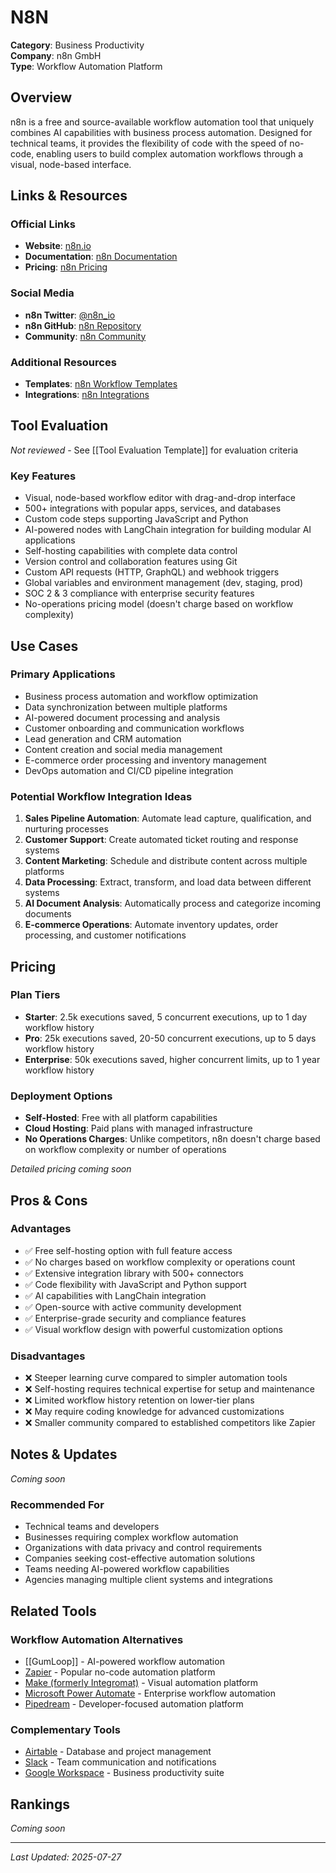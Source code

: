 # N8N

**Category**: Business Productivity  
**Company**: n8n GmbH  
**Type**: Workflow Automation Platform  

## Overview

n8n is a free and source-available workflow automation tool that uniquely combines AI capabilities with business process automation. Designed for technical teams, it provides the flexibility of code with the speed of no-code, enabling users to build complex automation workflows through a visual, node-based interface.

## Links & Resources

### Official Links
- **Website**: [n8n.io](https://n8n.io/)
- **Documentation**: [n8n Documentation](https://docs.n8n.io/)
- **Pricing**: [n8n Pricing](https://n8n.io/pricing/)

### Social Media
- **n8n Twitter**: [@n8n_io](https://twitter.com/n8n_io)
- **n8n GitHub**: [n8n Repository](https://github.com/n8n-io/n8n)
- **Community**: [n8n Community](https://community.n8n.io/)

### Additional Resources
- **Templates**: [n8n Workflow Templates](https://n8n.io/workflows/)
- **Integrations**: [n8n Integrations](https://n8n.io/integrations/)

## Tool Evaluation

*Not reviewed* - See [[Tool Evaluation Template]] for evaluation criteria

### Key Features
- Visual, node-based workflow editor with drag-and-drop interface
- 500+ integrations with popular apps, services, and databases
- Custom code steps supporting JavaScript and Python
- AI-powered nodes with LangChain integration for building modular AI applications
- Self-hosting capabilities with complete data control
- Version control and collaboration features using Git
- Custom API requests (HTTP, GraphQL) and webhook triggers
- Global variables and environment management (dev, staging, prod)
- SOC 2 & 3 compliance with enterprise security features
- No-operations pricing model (doesn't charge based on workflow complexity)

## Use Cases

### Primary Applications
- Business process automation and workflow optimization
- Data synchronization between multiple platforms
- AI-powered document processing and analysis
- Customer onboarding and communication workflows
- Lead generation and CRM automation
- Content creation and social media management
- E-commerce order processing and inventory management
- DevOps automation and CI/CD pipeline integration

### Potential Workflow Integration Ideas
1. **Sales Pipeline Automation**: Automate lead capture, qualification, and nurturing processes
2. **Customer Support**: Create automated ticket routing and response systems
3. **Content Marketing**: Schedule and distribute content across multiple platforms
4. **Data Processing**: Extract, transform, and load data between different systems
5. **AI Document Analysis**: Automatically process and categorize incoming documents
6. **E-commerce Operations**: Automate inventory updates, order processing, and customer notifications

## Pricing

### Plan Tiers
- **Starter**: 2.5k executions saved, 5 concurrent executions, up to 1 day workflow history
- **Pro**: 25k executions saved, 20-50 concurrent executions, up to 5 days workflow history
- **Enterprise**: 50k executions saved, higher concurrent limits, up to 1 year workflow history

### Deployment Options
- **Self-Hosted**: Free with all platform capabilities
- **Cloud Hosting**: Paid plans with managed infrastructure
- **No Operations Charges**: Unlike competitors, n8n doesn't charge based on workflow complexity or number of operations

*Detailed pricing coming soon*

## Pros & Cons

### Advantages
- ✅ Free self-hosting option with full feature access
- ✅ No charges based on workflow complexity or operations count
- ✅ Extensive integration library with 500+ connectors
- ✅ Code flexibility with JavaScript and Python support
- ✅ AI capabilities with LangChain integration
- ✅ Open-source with active community development
- ✅ Enterprise-grade security and compliance features
- ✅ Visual workflow design with powerful customization options

### Disadvantages
- ❌ Steeper learning curve compared to simpler automation tools
- ❌ Self-hosting requires technical expertise for setup and maintenance
- ❌ Limited workflow history retention on lower-tier plans
- ❌ May require coding knowledge for advanced customizations
- ❌ Smaller community compared to established competitors like Zapier

## Notes & Updates

*Coming soon*

### Recommended For
- Technical teams and developers
- Businesses requiring complex workflow automation
- Organizations with data privacy and control requirements
- Companies seeking cost-effective automation solutions
- Teams needing AI-powered workflow capabilities
- Agencies managing multiple client systems and integrations

## Related Tools

### Workflow Automation Alternatives
- [[GumLoop]] - AI-powered workflow automation
- [Zapier](https://zapier.com/) - Popular no-code automation platform
- [Make (formerly Integromat)](https://www.make.com/) - Visual automation platform
- [Microsoft Power Automate](https://powerautomate.microsoft.com/) - Enterprise workflow automation
- [Pipedream](https://pipedream.com/) - Developer-focused automation platform

### Complementary Tools
- [Airtable](https://airtable.com/) - Database and project management
- [Slack](https://slack.com/) - Team communication and notifications
- [Google Workspace](https://workspace.google.com/) - Business productivity suite

## Rankings

*Coming soon*

---

*Last Updated: 2025-07-27*